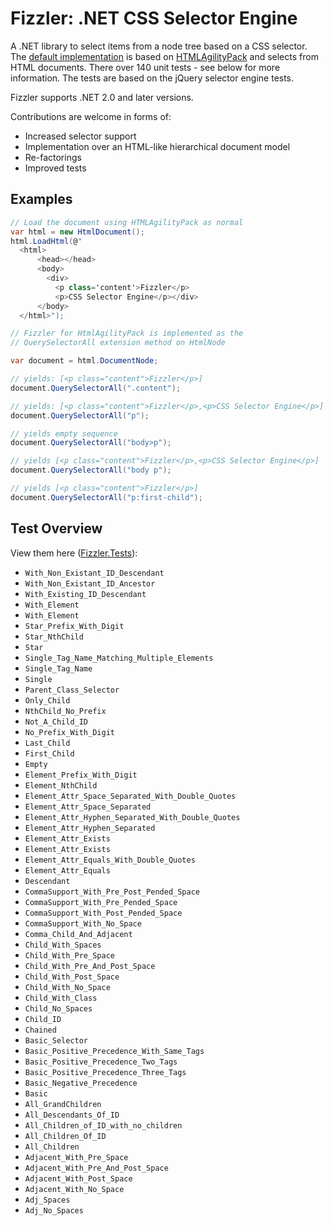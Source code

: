 # Fizzler: .NET CSS Selector Engine

A .NET library to select items from a node tree based on a CSS selector.
The [default implementation][fizzhap] is based on [HTMLAgilityPack][hap] and
selects from HTML documents. There over 140 unit tests - see below for more
information. The tests are based on the jQuery selector engine tests.

Fizzler supports .NET 2.0 and later versions.

Contributions are welcome in forms of:

  * Increased selector support
  * Implementation over an HTML-like hierarchical document model
  * Re-factorings
  * Improved tests

## Examples

```c#
// Load the document using HTMLAgilityPack as normal
var html = new HtmlDocument();
html.LoadHtml(@"
  <html>
      <head></head>
      <body>
        <div>
          <p class='content'>Fizzler</p>
          <p>CSS Selector Engine</p></div>
      </body>
  </html>");

// Fizzler for HtmlAgilityPack is implemented as the 
// QuerySelectorAll extension method on HtmlNode

var document = html.DocumentNode;

// yields: [<p class="content">Fizzler</p>]
document.QuerySelectorAll(".content"); 

// yields: [<p class="content">Fizzler</p>,<p>CSS Selector Engine</p>]
document.QuerySelectorAll("p");

// yields empty sequence
document.QuerySelectorAll("body>p");

// yields [<p class="content">Fizzler</p>,<p>CSS Selector Engine</p>]
document.QuerySelectorAll("body p");

// yields [<p class="content">Fizzler</p>]
document.QuerySelectorAll("p:first-child");
```

## Test Overview

View them here ([Fizzler.Tests][tests]):

  * `With_Non_Existant_ID_Descendant`
  * `With_Non_Existant_ID_Ancestor`
  * `With_Existing_ID_Descendant`
  * `With_Element`
  * `With_Element`
  * `Star_Prefix_With_Digit`
  * `Star_NthChild`
  * `Star`
  * `Single_Tag_Name_Matching_Multiple_Elements`
  * `Single_Tag_Name`
  * `Single`
  * `Parent_Class_Selector`
  * `Only_Child`
  * `NthChild_No_Prefix`
  * `Not_A_Child_ID`
  * `No_Prefix_With_Digit	`
  * `Last_Child`
  * `First_Child	`
  * `Empty`
  * `Element_Prefix_With_Digit`
  * `Element_NthChild	`
  * `Element_Attr_Space_Separated_With_Double_Quotes		`
  * `Element_Attr_Space_Separated	`
  * `Element_Attr_Hyphen_Separated_With_Double_Quotes	`
  * `Element_Attr_Hyphen_Separated`
  * `Element_Attr_Exists	`
  * `Element_Attr_Exists	`
  * `Element_Attr_Equals_With_Double_Quotes	`
  * `Element_Attr_Equals	`
  * `Descendant	`
  * `CommaSupport_With_Pre_Post_Pended_Space	`
  * `CommaSupport_With_Pre_Pended_Space`
  * `CommaSupport_With_Post_Pended_Space`
  * `CommaSupport_With_No_Space`
  * `Comma_Child_And_Adjacent	`
  * `Child_With_Spaces`
  * `Child_With_Pre_Space	`
  * `Child_With_Pre_And_Post_Space`
  * `Child_With_Post_Space`
  * `Child_With_No_Space	`
  * `Child_With_Class	`
  * `Child_No_Spaces	`
  * `Child_ID	`
  * `Chained	`
  * `Basic_Selector`
  * `Basic_Positive_Precedence_With_Same_Tags	`
  * `Basic_Positive_Precedence_Two_Tags`
  * `Basic_Positive_Precedence_Three_Tags	`
  * `Basic_Negative_Precedence`
  * `Basic	`
  * `All_GrandChildren`
  * `All_Descendants_Of_ID`
  * `All_Children_of_ID_with_no_children	`
  * `All_Children_Of_ID`
  * `All_Children	`
  * `Adjacent_With_Pre_Space	`
  * `Adjacent_With_Pre_And_Post_Space	`
  * `Adjacent_With_Post_Space	`
  * `Adjacent_With_No_Space	`
  * `Adj_Spaces`
  * `Adj_No_Spaces`

  [fizzhap]: http://www.nuget.org/packages/Fizzler.Systems.HtmlAgilityPack/
  [hap]: http://www.codeplex.com/htmlagilitypack
  [tests]: https://github.com/atifaziz/Fizzler/tree/master/src/Fizzler.Tests